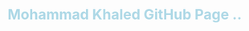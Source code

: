 <!DOCTYPE html>
<html>
<head>
  <title>My GitHub Page</title>
  <style>
    .blue-text {
      color: lightblue;
    }
  </style>
</head>
<body>
  <h1 class="blue-text">Mohammad Khaled GitHub Page ..</h1>
</body>
</html>
